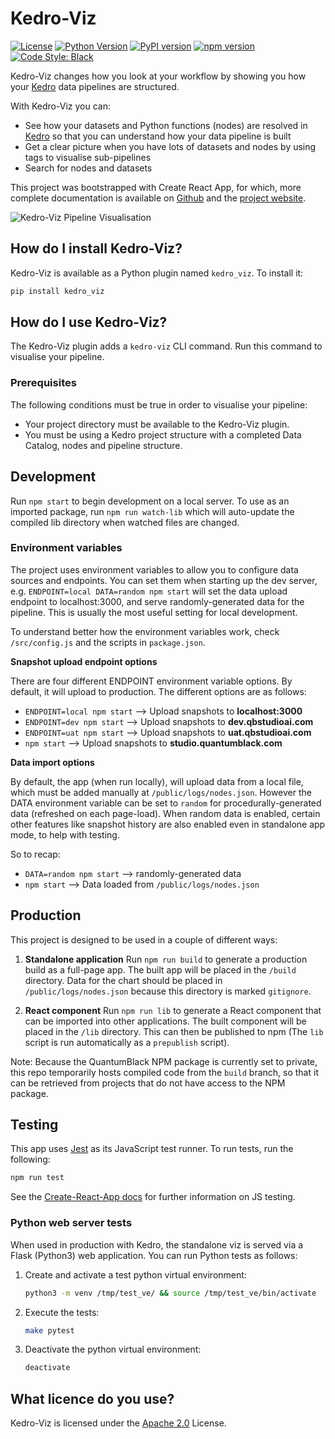 # Kedro-Viz

[![License](https://img.shields.io/badge/license-Apache%202.0-blue.svg)](https://opensource.org/licenses/Apache-2.0)
[![Python Version](https://img.shields.io/pypi/pyversions/kedro-viz.svg)](https://pypi.org/project/kedro-viz/)
[![PyPI version](https://badge.fury.io/py/kedro-viz.svg)](https://pypi.org/project/kedro-viz/)
[![npm version](https://badge.fury.io/js/kedro-viz.svg)](https://badge.fury.io/js/kedro-viz)
[![Code Style: Black](https://img.shields.io/badge/code%20style-black-black.svg)](https://github.com/ambv/black)

Kedro-Viz changes how you look at your workflow by showing you how your [Kedro](https://github.com/quantumblacklabs/kedro) data pipelines are structured.

With Kedro-Viz you can:

- See how your datasets and Python functions (nodes) are resolved in [Kedro](https://github.com/quantumblacklabs/kedro) so that you can understand how your data pipeline is built
- Get a clear picture when you have lots of datasets and nodes by using tags to visualise sub-pipelines
- Search for nodes and datasets

This project was bootstrapped with Create React App, for which, more complete documentation is available on [Github](https://github.com/facebook/create-react-app) and the [project website](https://facebook.github.io/create-react-app/).

![Kedro-Viz Pipeline Visualisation](https://github.com/quantumblacklabs/kedro-viz/blob/master/img/pipeline_visualisation.png)

## How do I install Kedro-Viz?

Kedro-Viz is available as a Python plugin named `kedro_viz`. To install it:

```bash
pip install kedro_viz
```

## How do I use Kedro-Viz?

The Kedro-Viz plugin adds a `kedro-viz` CLI command. Run this command to visualise your pipeline.  

### Prerequisites

The following conditions must be true in order to visualise your pipeline:

* Your project directory must be available to the Kedro-Viz plugin.
* You must be using a Kedro project structure with a completed Data Catalog, nodes and pipeline structure.

## Development

Run `npm start` to begin development on a local server. To use as an imported package, run `npm run watch-lib` which will auto-update the compiled lib directory when watched files are changed.

### Environment variables

The project uses environment variables to allow you to configure data sources and endpoints. You can set them when starting up the dev server, e.g. `ENDPOINT=local DATA=random npm start` will set the data upload endpoint to localhost:3000, and serve randomly-generated data for the pipeline. This is usually the most useful setting for local development.

To understand better how the environment variables work, check `/src/config.js` and the scripts in `package.json`.

**Snapshot upload endpoint options**

There are four different ENDPOINT environment variable options. By default, it will upload to production. The different options are as follows:

- `ENDPOINT=local npm start` --> Upload snapshots to **localhost:3000**
- `ENDPOINT=dev npm start` --> Upload snapshots to **dev.qbstudioai.com**
- `ENDPOINT=uat npm start` --> Upload snapshots to **uat.qbstudioai.com**
- `npm start` --> Upload snapshots to **studio.quantumblack.com**

**Data import options**

By default, the app (when run locally), will upload data from a local file, which must be added manually at `/public/logs/nodes.json`.
However the DATA environment variable can be set to `random` for procedurally-generated data (refreshed on each page-load). When random data is enabled, certain other features like snapshot history are also enabled even in standalone app mode, to help with testing.

So to recap:

- `DATA=random npm start` --> randomly-generated data
- `npm start` --> Data loaded from `/public/logs/nodes.json`

## Production

This project is designed to be used in a couple of different ways:

1. **Standalone application**
  Run `npm run build` to generate a production build as a full-page app. The built app will be placed in the `/build` directory. Data for the chart should be placed in `/public/logs/nodes.json` because this directory is marked `gitignore`.

2. **React component**
  Run `npm run lib` to generate a React component that can be imported into other applications. The built component will be placed in the `/lib` directory. This can then be published to npm (The `lib` script is run automatically as a `prepublish` script).

  Note: Because the QuantumBlack NPM package is currently set to private, this repo temporarily hosts compiled code from the `build` branch, so that it can be retrieved from projects that do not have access to the NPM package.

## Testing

This app uses [Jest](https://jestjs.io/) as its JavaScript test runner. To run tests, run the following:

```bash
npm run test
```

See the [Create-React-App docs](https://github.com/facebook/create-react-app) for further information on JS testing.

### Python web server tests

When used in production with Kedro, the standalone viz is served via a Flask (Python3) web application. You can run Python tests as follows:

1. Create and activate a test python virtual environment:

    ```bash
    python3 -m venv /tmp/test_ve/ && source /tmp/test_ve/bin/activate
    ```
2. Execute the tests:

    ```bash
    make pytest
    ```
3. Deactivate the python virtual environment:

    ```bash
    deactivate
    ```

## What licence do you use?

Kedro-Viz is licensed under the [Apache 2.0](https://github.com/quantumblacklabs/kedro-viz/blob/master/LICENSE.md) License.
